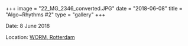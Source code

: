 +++
image = "22_MG_2346_converted.JPG"
date = "2018-06-08"
title = "Algo~Rhythms #2"
type = "gallery"
+++

Date: 8 June 2018

Location: [WORM, Rotterdam](https://worm.org/)

<!-- Photos by: ? -->

<!-- More pictures on -->
